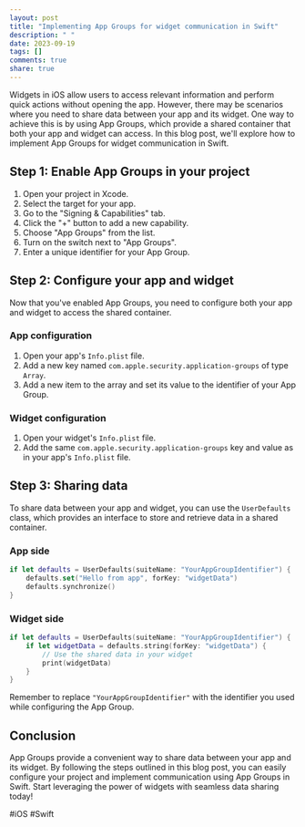 ```yaml
---
layout: post
title: "Implementing App Groups for widget communication in Swift"
description: " "
date: 2023-09-19
tags: []
comments: true
share: true
---
```


Widgets in iOS allow users to access relevant information and perform quick actions without opening the app. However, there may be scenarios where you need to share data between your app and its widget. One way to achieve this is by using App Groups, which provide a shared container that both your app and widget can access. In this blog post, we'll explore how to implement App Groups for widget communication in Swift.

## Step 1: Enable App Groups in your project

1. Open your project in Xcode.
2. Select the target for your app.
3. Go to the "Signing & Capabilities" tab.
4. Click the "+" button to add a new capability.
5. Choose "App Groups" from the list.
6. Turn on the switch next to "App Groups".
7. Enter a unique identifier for your App Group.

## Step 2: Configure your app and widget

Now that you've enabled App Groups, you need to configure both your app and widget to access the shared container.

### App configuration

1. Open your app's `Info.plist` file.
2. Add a new key named `com.apple.security.application-groups` of type `Array`.
3. Add a new item to the array and set its value to the identifier of your App Group.

### Widget configuration

1. Open your widget's `Info.plist` file.
2. Add the same `com.apple.security.application-groups` key and value as in your app's `Info.plist` file.

## Step 3: Sharing data

To share data between your app and widget, you can use the `UserDefaults` class, which provides an interface to store and retrieve data in a shared container.

### App side

```swift
if let defaults = UserDefaults(suiteName: "YourAppGroupIdentifier") {
    defaults.set("Hello from app", forKey: "widgetData")
    defaults.synchronize()
}
```

### Widget side

```swift
if let defaults = UserDefaults(suiteName: "YourAppGroupIdentifier") {
    if let widgetData = defaults.string(forKey: "widgetData") {
        // Use the shared data in your widget
        print(widgetData)
    }
}
```

Remember to replace `"YourAppGroupIdentifier"` with the identifier you used while configuring the App Group.

## Conclusion

App Groups provide a convenient way to share data between your app and its widget. By following the steps outlined in this blog post, you can easily configure your project and implement communication using App Groups in Swift. Start leveraging the power of widgets with seamless data sharing today!

#iOS #Swift